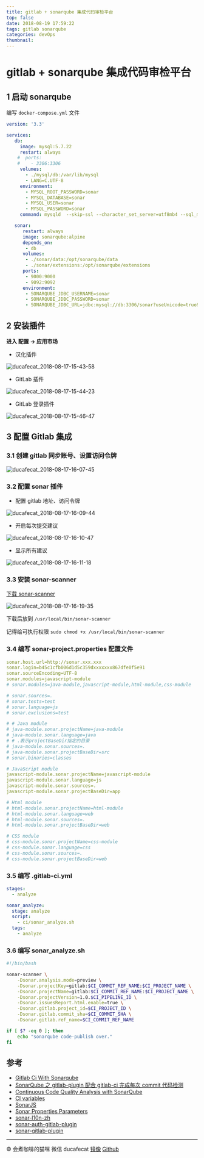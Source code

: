 ```yaml
---
title: gitlab + sonarqube 集成代码审检平台
top: false
date: 2018-08-19 17:59:22
tags: gitlab sonarqube
categories: devOps
thumbnail:
---
```


# gitlab + sonarqube 集成代码审检平台

## 1 启动 sonarqube

编写 `docker-compose.yml` 文件

```docker-compose.yml
version: '3.3'

services:
   db:
     image: mysql:5.7.22
     restart: always
    #  ports:
    #    - 3306:3306
     volumes:
       - ./mysql/db:/var/lib/mysql
       - LANG=C.UTF-8
     environment:
       - MYSQL_ROOT_PASSWORD=sonar
       - MYSQL_DATABASE=sonar
       - MYSQL_USER=sonar
       - MYSQL_PASSWORD=sonar
     command: mysqld  --skip-ssl --character_set_server=utf8mb4 --sql_mode=""

   sonar:
      restart: always
      image: sonarqube:alpine
      depends_on:
       - db
      volumes:
       - ./sonar/data:/opt/sonarqube/data
       - ./sonar/extensions:/opt/sonarqube/extensions
      ports:
       - 9000:9000
       - 9092:9092
      environment:
       - SONARQUBE_JDBC_USERNAME=sonar
       - SONARQUBE_JDBC_PASSWORD=sonar
       - SONARQUBE_JDBC_URL=jdbc:mysql://db:3306/sonar?useUnicode=true&characterEncoding=utf8&rewriteBatchedStatements=true
```

## 2 安装插件

**进入 配置 -> 应用市场**

- 汉化插件

![ducafecat_2018-08-17-15-43-58](http://oflimcy5e.bkt.clouddn.com/ducafecat_2018-08-17-15-43-58.png)

- GitLab 插件

![ducafecat_2018-08-17-15-44-23](http://oflimcy5e.bkt.clouddn.com/ducafecat_2018-08-17-15-44-23.png)

- GitLab 登录插件

![ducafecat_2018-08-17-15-46-47](http://oflimcy5e.bkt.clouddn.com/ducafecat_2018-08-17-15-46-47.png)

## 3 配置 Gitlab 集成

### 3.1 创建 gitlab 同步账号、设置访问令牌

![ducafecat_2018-08-17-16-07-45](http://oflimcy5e.bkt.clouddn.com/ducafecat_2018-08-17-16-07-45.png)

### 3.2 配置 sonar 插件

- 配置 gitlab 地址、访问令牌

![ducafecat_2018-08-17-16-09-44](http://oflimcy5e.bkt.clouddn.com/ducafecat_2018-08-17-16-09-44.png)

- 开启每次提交建议

![ducafecat_2018-08-17-16-10-47](http://oflimcy5e.bkt.clouddn.com/ducafecat_2018-08-17-16-10-47.png)

- 显示所有建议

![ducafecat_2018-08-17-16-11-18](http://oflimcy5e.bkt.clouddn.com/ducafecat_2018-08-17-16-11-18.png)

### 3.3 安装 sonar-scanner

[下载 sonar-scanner](https://docs.sonarqube.org/display/SCAN/Analyzing+with+SonarQube+Scanner)

![ducafecat_2018-08-17-16-19-35](http://oflimcy5e.bkt.clouddn.com/ducafecat_2018-08-17-16-19-35.png)

下载后放到 `/usr/local/bin/sonar-scanner`

记得给可执行权限 `sudo chmod +x /usr/local/bin/sonar-scanner`

### 3.4 编写 sonar-project.properties 配置文件

```yml
sonar.host.url=http://sonar.xxx.xxx
sonar.login=b45c1cfb006d1d5c359dxxxxxxx867dfe0f5e91
sonar.sourceEncoding=UTF-8
sonar.modules=javascript-module
# sonar.modules=java-module,javascript-module,html-module,css-module

# sonar.sources=.
# sonar.tests=test
# sonar.language=js
# sonar.exclusions=test

# # Java module
# java-module.sonar.projectName=java-module
# java-module.sonar.language=java
# # .表示projectBaseDir指定的目录
# java-module.sonar.sources=.
# java-module.sonar.projectBaseDir=src
# sonar.binaries=classes

# JavaScript module
javascript-module.sonar.projectName=javascript-module
javascript-module.sonar.language=js
javascript-module.sonar.sources=.
javascript-module.sonar.projectBaseDir=app

# Html module
# html-module.sonar.projectName=html-module
# html-module.sonar.language=web
# html-module.sonar.sources=.
# html-module.sonar.projectBaseDir=web

# CSS module
# css-module.sonar.projectName=css-module
# css-module.sonar.language=css
# css-module.sonar.sources=.
# css-module.sonar.projectBaseDir=web
```

### 3.5 编写 .gitlab-ci.yml

```yml
stages:
  - analyze

sonar_analyze:
  stage: analyze
  script:
    - ci/sonar_analyze.sh
  tags:
    - analyze
```

### 3.6 编写 sonar_analyze.sh

```sh
#!/bin/bash

sonar-scanner \
    -Dsonar.analysis.mode=preview \
    -Dsonar.projectKey=gitlab:$CI_COMMIT_REF_NAME:$CI_PROJECT_NAME \
    -Dsonar.projectName=gitlab:$CI_COMMIT_REF_NAME:$CI_PROJECT_NAME \
    -Dsonar.projectVersion=1.0.$CI_PIPELINE_ID \
    -Dsonar.issuesReport.html.enable=true \
    -Dsonar.gitlab.project_id=$CI_PROJECT_ID \
    -Dsonar.gitlab.commit_sha=$CI_COMMIT_SHA \
    -Dsonar.gitlab.ref_name=$CI_COMMIT_REF_NAME

if [ $? -eq 0 ]; then
    echo "sonarqube code-publish over."
fi
```

## 参考

- [Gitlab Ci With Sonarqube](https://www.slahser.com/2017/04/05/gitlab-ci-with-sonarqube/)
- [SonarQube 之 gitlab-plugin 配合 gitlab-ci 完成每次 commit 代码检测](https://cloud.tencent.com/developer/article/1010601)
- [Continuous Code Quality Analysis with SonarQube](https://medium.com/@niko.huber/continuous-code-quality-analysis-with-sonarqube-6a9146912b7d)
- [CI variables](https://docs.gitlab.com/ce/ci/variables/)
- [SonarJS](https://docs.sonarqube.org/display/PLUG/SonarJS)
- [Sonar Properties Parameters](https://docs.sonarqube.org/display/SONAR/Analysis+Parameters)
- [sonar-l10n-zh](https://github.com/SonarQubeCommunity/sonar-l10n-zh)
- [sonar-auth-gitlab-plugin](https://github.com/gabrie-allaigre/sonar-auth-gitlab-plugin)
- [sonar-gitlab-plugin](https://github.com/gabrie-allaigre/sonar-gitlab-plugin)

----

© 会煮咖啡的猫咪
微信 ducafecat
[镜像](ducafecat.github.io) [Github](https://github.com/ducafecat)
